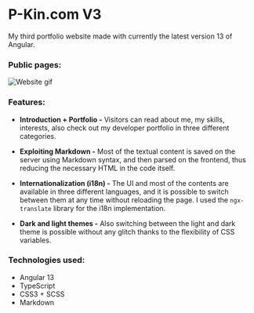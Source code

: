 # P-Kin.com V3

My third portfolio website made with currently the latest version 13 of Angular.

### Public pages:

![Website gif](https://stuff.p-kin.com/screentogif/pkincom_v3.gif)

### Features:

- **Introduction + Portfolio -**
Visitors can read about me, my skills, interests, also check out my developer portfolio in three different categories.

- **Exploiting Markdown -**
Most of the textual content is saved on the server using Markdown syntax, and then parsed on the frontend, thus reducing the necessary HTML in the code itself.  

- **Internationalization (i18n) -**
The UI and most of the contents are available in three different languages, and it is possible to switch between them at any time without reloading the page. I used the `ngx-translate` library for the i18n implementation.

- **Dark and light themes -**
Also switching between the light and dark theme is possible without any glitch thanks to the flexibility of CSS variables.

### Technologies used:

- Angular 13
- TypeScript
- CSS3 + SCSS
- Markdown
